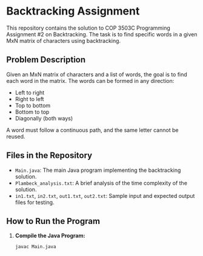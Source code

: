 # Backtracking Assignment

This repository contains the solution to COP 3503C Programming Assignment #2 on Backtracking. The task is to find specific words in a given MxN matrix of characters using backtracking.

## Problem Description

Given an MxN matrix of characters and a list of words, the goal is to find each word in the matrix. The words can be formed in any direction:
- Left to right
- Right to left
- Top to bottom
- Bottom to top
- Diagonally (both ways)

A word must follow a continuous path, and the same letter cannot be reused.

## Files in the Repository

- `Main.java`: The main Java program implementing the backtracking solution.
- `Plambeck_analysis.txt`: A brief analysis of the time complexity of the solution.
- `in1.txt`, `in2.txt`, `out1.txt`, `out2.txt`: Sample input and expected output files for testing.

## How to Run the Program

1. **Compile the Java Program:**
   ```sh
   javac Main.java